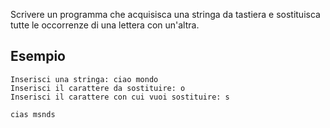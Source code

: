 Scrivere un programma che acquisisca una stringa da tastiera e sostituisca tutte le occorrenze di una lettera con un'altra.

## Esempio

```plaintext
Inserisci una stringa: ciao mondo
Inserisci il carattere da sostituire: o 
Inserisci il carattere con cui vuoi sostituire: s

cias msnds
```